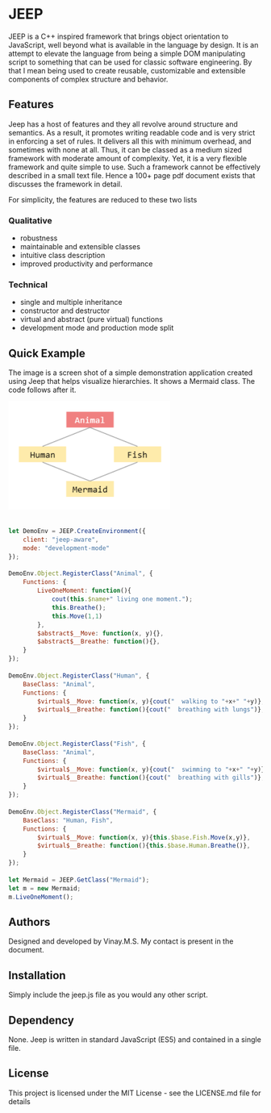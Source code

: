 # JEEP

JEEP is a C++ inspired framework that brings object orientation to JavaScript, well beyond what is available in the language by design. It is an attempt to elevate the language from being a simple DOM manipulating script to something that can be used for classic software engineering. By that I mean being used to create reusable, customizable and extensible components of complex structure and behavior.

## Features

Jeep has a host of features and they all revolve around structure and semantics. As a result, it promotes writing readable code and is very strict in enforcing a set of rules. It delivers all this with minimum overhead, and sometimes with none at all. Thus, it can be classed as a medium sized framework with moderate amount of complexity. Yet, it is a very flexible framework and quite simple to use. Such a framework cannot be effectively described in a small text file. Hence a 100+ page pdf document exists that discusses the framework in detail.

For simplicity, the features are reduced to these two lists

### Qualitative
* robustness
* maintainable and extensible classes
* intuitive class description
* improved productivity and performance

### Technical
* single and multiple inheritance
* constructor and destructor
* virtual and abstract (pure virtual) functions
* development mode and production mode split

## Quick Example

The image is a screen shot of a simple demonstration application created using Jeep that helps visualize hierarchies. It shows a Mermaid class. The code follows after it. 

![](https://github.com/vinayms2017/JEEP/blob/master/mermaiddemo.jpg)

``` javascript

let DemoEnv = JEEP.CreateEnvironment({
    client: "jeep-aware", 
    mode: "development-mode"
});

DemoEnv.Object.RegisterClass("Animal", {
    Functions: {
        LiveOneMoment: function(){
            cout(this.$name+" living one moment.");
            this.Breathe();
            this.Move(1,1)
        },
        $abstract$__Move: function(x, y){},
        $abstract$__Breathe: function(){},
    }
});

DemoEnv.Object.RegisterClass("Human", {
    BaseClass: "Animal",
    Functions: {
        $virtual$__Move: function(x, y){cout("  walking to "+x+" "+y)},
        $virtual$__Breathe: function(){cout("  breathing with lungs")},
    }
});

DemoEnv.Object.RegisterClass("Fish", {
    BaseClass: "Animal",
    Functions: {
        $virtual$__Move: function(x, y){cout("  swimming to "+x+" "+y)},
        $virtual$__Breathe: function(){cout("  breathing with gills")},
    }
});

DemoEnv.Object.RegisterClass("Mermaid", {
    BaseClass: "Human, Fish",
    Functions: {
        $virtual$__Move: function(x, y){this.$base.Fish.Move(x,y)},
        $virtual$__Breathe: function(){this.$base.Human.Breathe()},
    }
});

let Mermaid = JEEP.GetClass("Mermaid");
let m = new Mermaid;
m.LiveOneMoment();

```

## Authors

Designed and developed by Vinay.M.S. My contact is present in the document.

## Installation

Simply include the jeep.js file as you would any other script.

## Dependency

None. Jeep is written in standard JavaScript (ES5) and contained in a single file.

## License

This project is licensed under the MIT License - see the LICENSE.md file for details
